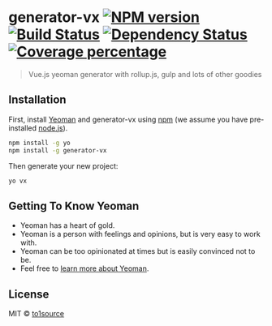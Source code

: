 # generator-vx [![NPM version][npm-image]][npm-url] [![Build Status][travis-image]][travis-url] [![Dependency Status][daviddm-image]][daviddm-url] [![Coverage percentage][coveralls-image]][coveralls-url]
> Vue.js yeoman generator with rollup.js, gulp and lots of other goodies

## Installation

First, install [Yeoman](http://yeoman.io) and generator-vx using [npm](https://www.npmjs.com/) (we assume you have pre-installed [node.js](https://nodejs.org/)).

```bash
npm install -g yo
npm install -g generator-vx
```

Then generate your new project:

```bash
yo vx
```

## Getting To Know Yeoman

 * Yeoman has a heart of gold.
 * Yeoman is a person with feelings and opinions, but is very easy to work with.
 * Yeoman can be too opinionated at times but is easily convinced not to be.
 * Feel free to [learn more about Yeoman](http://yeoman.io/).

## License

MIT © [to1source](https://to1source.com)


[npm-image]: https://badge.fury.io/js/generator-vx.svg
[npm-url]: https://npmjs.org/package/generator-vx
[travis-image]: https://travis-ci.org/yiyuan-to1source/generator-vx.svg?branch=master
[travis-url]: https://travis-ci.org/yiyuan-to1source/generator-vx
[daviddm-image]: https://david-dm.org/yiyuan-to1source/generator-vx.svg?theme=shields.io
[daviddm-url]: https://david-dm.org/yiyuan-to1source/generator-vx
[coveralls-image]: https://coveralls.io/repos/yiyuan-to1source/generator-vx/badge.svg
[coveralls-url]: https://coveralls.io/r/yiyuan-to1source/generator-vx
